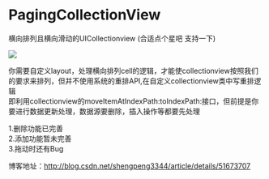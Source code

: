 # PagingCollectionView
横向排列且横向滑动的UICollectionview  (合适点个星吧 支持一下) <br>

![](https://github.com/shengpeng3344/PagingCollectionView/blob/master/PagingCollectionView/showgif.gif)

你需要自定义layout，处理横向排列cell的逻辑，才能使collectionview按照我们的要求来排列，但并不使用系统的重排API,在自定义collectionview类中写重排逻辑 <br>
即利用collectionview的moveItemAtIndexPath:toIndexPath:接口，但前提是你要进行数据更新处理，数据源要删除，插入操作等都要先处理<br>

1.删除功能已完善<br>
2.添加功能暂未完善<br>
3.拖动时还有Bug<br>

博客地址：http://blog.csdn.net/shengpeng3344/article/details/51673707

